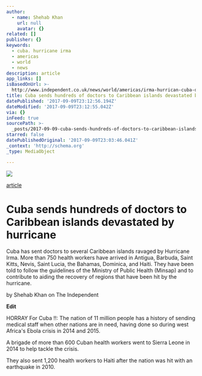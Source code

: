 ```yaml
---
author:
  - name: Shehab Khan
    url: null
    avatar: {}
related: []
publisher: {}
keywords:
  - cuba. hurricane irma
  - americas
  - world
  - news
description: article
app_links: []
isBasedOnUrl: >-
  http://www.independent.co.uk/news/world/americas/irma-hurrican-cuba-doctors-carribbean-islands-sends-hundreds-castro-a7938171.html
title: Cuba sends hundreds of doctors to Caribbean islands devastated by hurricane
datePublished: '2017-09-09T23:12:56.194Z'
dateModified: '2017-09-09T23:12:55.042Z'
via: {}
inFeed: true
sourcePath: >-
  _posts/2017-09-09-cuba-sends-hundreds-of-doctors-to-caribbean-islands-devastat.md
starred: false
datePublishedOriginal: '2017-09-09T23:03:46.041Z'
_context: 'http://schema.org'
_type: MediaObject

---
```

![](https://the-grid-user-content.s3-us-west-2.amazonaws.com/e37609d0-a553-400b-8c7c-3ccef55ff32e.jpg)

[article][0]

# Cuba sends hundreds of doctors to Caribbean islands devastated by hurricane

Cuba has sent doctors to several Caribbean islands ravaged by Hurricane Irma. More than 750 health workers have arrived in Antigua, Barbuda, Saint Kitts, Nevis, Saint Lucia, the Bahamas, Dominica, and Haiti. They have been told to follow the guidelines of the Ministry of Public Health (Minsap) and to contribute to aiding the recovery of regions that have been hit by the hurricane.

by Shehab Khan on The Independent

**Edit**

HORRAY For Cuba !!: The nation of 11 million people has a history of sending medical staff when other nations are in need, having done so during west Africa's Ebola crisis in 2014 and 2015\.

A brigade of more than 600 Cuban health workers went to Sierra Leone in 2014 to help tackle the crisis.

They also sent 1,200 health workers to Haiti after the nation was hit with an earthquake in 2010\.

[0]: http://www.independent.co.uk/news/world/americas/irma-hurrican-cuba-doctors-carribbean-islands-sends-hundreds-castro-a7938171.html